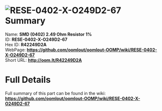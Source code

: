 
![RESE-0402-X-O249D2-67](https://github.com/oomlout/oomlout-OOMP/blob/master/parts/RESE-0402-X-O249D2-67/RESE-0402-X-O249D2-67_420.jpg)   
Summary
=================
  
Name: __SMD (0402) 2.49 Ohm Resistor 1%__    
ID: __RESE-0402-X-O249D2-67__   
Hex ID: __R42249D2A__   
WebPage: __https://github.com/oomlout/oomlout-OOMP/wiki/RESE-0402-X-O249D2-67__   
Short URL: __http://oom.lt/R42249D2A__   

Full Details
==========================
Full summary of this part can be found in the wiki:   
__https://github.com/oomlout/oomlout-OOMP/wiki/RESE-0402-X-O249D2-67__    

